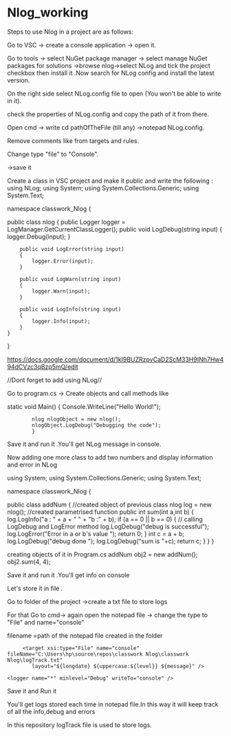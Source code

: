 # Nlog_working
Steps to use Nlog in a project are as follows:

Go to VSC -> create a console application -> open it.

Go to tools -> select NuGet package manager -> select manage NuGet packages for solutions ->browse nlog->select NLog and tick the project checkbox then install it .Now search for NLog config and install the latest version.

On the right side select NLog.config file to open (You won't be able to write in it).

check the properties of NLog.config and copy the path of it from there.

Open cmd -> write cd pathOfTheFile (till any) ->notepad NLog.config.

Remove comments like <!-- --> from targets and rules.

Change type "file" to "Console".

 <target xsi:type="Console" name="f" fileName="" layout="${longdate} ${uppercase:${level}} ${message}" /> ->save it
 
 Create a class in VSC project and make it public and write the following :
 using NLog;
using System;
using System.Collections.Generic;
using System.Text;

namespace classwork_Nlog
{

   public class nlog
    {
        public Logger logger = LogManager.GetCurrentClassLogger();
        public void LogDebug(string input)
        {
            logger.Debug(input);
        }

        public void LogError(string input)
        {
            logger.Error(input);
        }

        public void LogWarn(string input)
        {
            logger.Warn(input);
        }

        public void LogInfo(string input)
        {
            logger.Info(input);
        }
    }
}

https://docs.google.com/document/d/1kI9BUZRzpvCaD2ScM33H9INh7Hw494dCVzc3qBzp5mQ/edit

//Dont forget to add using NLog//

Go to program.cs -> Create objects and call methods like

static void Main()
          {
            Console.WriteLine("Hello World!");

            nlog nlogObject = new nlog();
            nlogObject.LogDebug("Debugging the code");
            }
            
Save it and run it .You'll get NLog message in console.

Now adding one more class to add two numbers and display information and error in NLog


using System;
using System.Collections.Generic;
using System.Text;

namespace classwork_Nlog
{

   public class addNum
    {
    //created object of previous class
        nlog log = new nlog();
    //created parametrised function
        public int sum(int a,int b)
        {
            log.LogInfo("a : " + a + " " + "b :" + b);
            if (a == 0 || b == 0)
            {
            // calling LogDebug and LogError method
                log.LogDebug("debug is successful");
                log.LogError("Error in a or b's value ");
                return 0;
            }
            int c = a + b;
            log.LogDebug("debug done ");
            log.LogDebug("sum is "+c);
            return c;
        }
    }
}


creating objects of it in Program.cs
            addNum obj2 = new addNum();
            obj2.sum(4, 4);
            
Save it and run it .You'll get info on console

Let's store it in file .

Go to folder of the project ->create a txt file to store logs

For that Go to cmd-> again open the notepad file -> change the type to "File" and name="console"

filename =path of the notepad file created in the folder
         
         <target xsi:type="File" name="console" fileName="C:\Users\hp\source\repos\classwork Nlog\classwork Nlog\logTrack.txt"
            layout="${longdate} ${uppercase:${level}} ${message}" />
   
  </targets>

  <rules>
    
  
    <logger name="*" minlevel="Debug" writeTo="console" />
    
  </rules>
  
  Save it and Run it 
  
  You'll get logs stored each time in notepad file.In this way it will keep track of all the info,debug and errors
  
  In this repository logTrack file is used to store logs.
